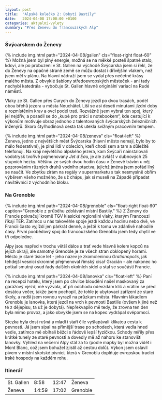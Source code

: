 ```yaml
---
layout: post
title:  "Alpské kolečko 2: Dobytí Bastily"
date:   2024-04-08 17:00:00 +0100
categories: aktualni-vylety
summary: "Přes Ženevu do francouzských Alp"
---
```

### Švýcarskem do Ženevy
{% include img.html path="2024-04-08/gallen" cls="float-right float-60" %}
Možná jsem byl plný energie, možná se na měkké posteli špatně stalo, kdoví, ale po probuzení v St. Gallen na východě Švýcarska jsem si řekl, že do Ženevy na opačné straně země se můžu dostat i dřívějším vlakem, než jsem měl v plánu. Na hlavní nádraží jsem se vydal přes nečetné krásy malého města. Z obvyklé šablony středoevropských městeček - ani tady nechybí katedrála - vybočuje St. Gallen hlavně originální variací na Rudé náměstí.

Vlaky ze St. Gallen přes Curych do Ženevy jezdí po dvou trasách, podél obou břehů jezera u města Neuchâtel. Liší se asi deseti minutami jízdní doby a rozmístěním krav a ovcí podél trati. Rozvážně jsem vybral ten spoj, který jel nejdřív, a posadil se do „kupé pro práci s notebookem“, kde cestující k výkonům motivuje obraz jednoho z talentovaných švýcarských železničních inženýrů. Skoro čtyřhodinová cesta tak utekla svižným pracovním tempem.

{% include img.html path="2024-04-08/zeneva" cls="float-left" %}
Ženeva, jedno z největších měst Švýcarska (hlavní město nemají, bylo by to málo federativní), je plná lidí v oblecích, kteří chodí sem a tam a důležitě telefonují. Na kraji největšího alpského jezera, kam Švýcaři nainstalovali vodotrysk tvořivě pojmenovaný _Jet d'Eau_, je ale zvlášť v dubnových 25 stupních hezky. Většinu ze svých dvou hodin času v Ženevě trávím u něj pozorováním různých druhů vodního ptactva, jejichž jména jsem pořád líný se naučit. Ve zbytku zírám na regály v supermarketu s tak nesmyslně obřím výběrem všeho možného, že už chápu, jak si museli na Západě připadat návštěvníci z východního bloku.

### Na Grenoble
{% include img.html path="2024-04-08/grenoble" cls="float-right float-60" caption="Grenoble z průběhu zdolávání místní Bastily." %}
Z Ženevy do Francie pokračují kromě TGV klasické regionální vlaky, kterým Francouzi říkají TER. Zatímco u nás takovéhle spoje jezdí každou hodinu nebo dvě, ve Francii často vyjíždí jen párkrát denně, a ještě k tomu ve zdánlivě nahodilé časy. První poobědový spoj do francouzského Grenoblu jsem tedy chytil ve tři odpoledne. 

Alpy jsou napřed v trochu větší dálce a trať vede hlavně kolem kopců na jejich okraji, ale samotný Grenoble je ze všech stran obklopený horami. Město je staré tisíce let - jeho název je zkomoleninou _Gratianopolis_, jak tehdejší vesnici skromně přejmenoval římský císař Gracián - ale nakonec ho potkal smutný osud řady dalších okolních sídel a stal se součástí Francie.

{% include img.html path="2024-04-08/lanovka" cls="float-left" %}
Paní na recepci hotelu, který jsem po chvilce bloudění našel maskovaný za garážový vjezd, mě vyzvala, ať při odchodu odevzdám klíč a vrátím se před desátou večer, takže jsem pochopil, že tohle je ubytovací zařízení ze staré školy, a radši jsem rovnou vyrazil na průzkum města. Hlavním lákadlem Grenoblu je lanovka, která jezdí na vrch k pevnosti Bastille (ovšem k jiné než té z dějepisu, ta už je dobytá). Nepřekvapilo mě tedy, že zrovna ten den byla mimo provoz, a jako obvykle jsem se na kopec vydrápal svépomocí.

Stezka byla dost rušná a mladí i staří čile vyšlapávali klikatou cestu k pevnosti. Já jsem sípal na přímější trase po schodech, která vedla hned vedle, zatímco mě obíhali běžci s řádově lepší fyzičkou. Schody mířily přes krátké tunely ze staré pevnosti a dovedly mě až nahoru ke stanovišti lanovky. Výhled na večerní Alpy stál za to (podle mapky byl možná vidět i Mont Blanc, což jsem bohužel zjistil až cestou dolů). Výkon jsem oslavil pivem v místní skotské pivnici, která v Grenoblu doplňuje evropskou tradici irské hospody na každém rohu.

### Itinerář
<table class="daily">
  <tbody>
    <tr>
      <td>St. Gallen</td>
      <td>8:58</td>
      <td>12:47</td>
      <td>Ženeva</td>
    </tr>
    <tr>
      <td>Ženeva</td>
      <td>14:59</td>
      <td>17:02</td>
      <td>Grenoble</td>
    </tr>
   </tbody>
</table>
